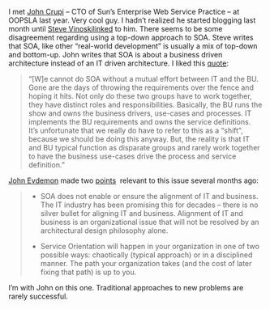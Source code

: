 I met [John Crupi](http://blogs.sun.com/roller/page/crupi) – CTO of
Sun’s Enterprise Web Service Practice – at OOPSLA last year. Very cool
guy. I hadn’t realized he started blogging last month until [Steve
Vinoski](http://www.iona.com/blogs/vinoski/)[linked](http://www.iona.com/blogs/vinoski/archives/000153.html)
to him. There seems to be some disagreement regarding using a top-down
approach to SOA. Steve writes that SOA, like other “real-world
development” is usually a mix of top-down and bottom-up. John writes
that SOA is about a business driven architecture instead of an IT driven
architecture. I liked this
[quote](http://blogs.sun.com/roller/page/crupi/20050312#br_br_soa_means_a):

> “[W]e cannot do SOA without a mutual effort between IT and the BU.
> Gone are the days of throwing the requirements over the fence and
> hoping it hits. Not only do these two groups have to work together,
> they have distinct roles and responsibilities. Basically, the BU runs
> the show and owns the business drivers, use-cases and processes. IT
> implements the BU requirements and owns the service definitions.  It’s
> unfortunate that we really do have to refer to this as a “shift”,
> because we should be doing this anyway. But, the reality is that IT
> and BU typical function as disparate groups and rarely work together
> to have the business use-cases drive the process and service
> definition.”

[John Evdemon](http://blogs.msdn.com/jevdemon) made two
[points](http://blogs.msdn.com/jevdemon/archive/2004/12/17/323889.aspx) 
relevant to this issue several months ago:

> -   SOA does not enable or ensure the alignment of IT and business.
>     The IT industry has been promising this for decades – there is no
>     silver bullet for aligning IT and business. Alignment of IT and
>     business is an organizational issue that will not be resolved by
>     an architectural design philosophy alone.
>
> -   Service Orientation will happen in your organization in one of two
>     possible ways: chaotically (typical approach) or in a disciplined
>     manner. The path your organization takes (and the cost of later
>     fixing that path) is up to you.
>
I’m with John on this one. Traditional approaches to new problems are
rarely successful.
